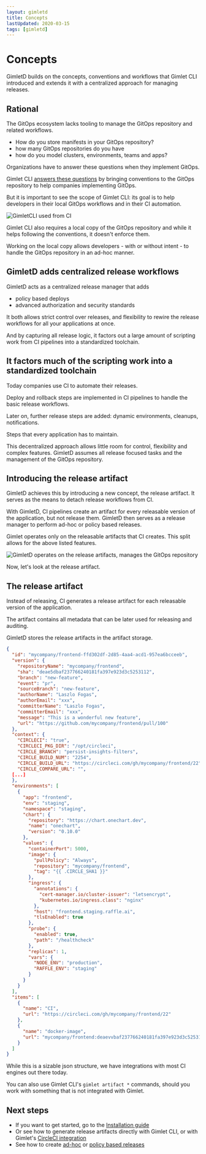 ```yaml
---
layout: gimletd
title: Concepts
lastUpdated: 2020-03-15
tags: [gimletd]
---
```


# Concepts

GimletD builds on the concepts, conventions and workflows that Gimlet CLI introduced
and extends it with a centralized approach for managing releases.

## Rational

The GitOps ecosystem lacks tooling to manage the GitOps repository and related workflows.

- How do you store manifests in your GitOps repository?
- how many GitOps repositories do you have
- how do you model clusters, environments, teams and apps?

Organizations have to answer these questions when they implement GitOps.

Gimlet CLI [answers these questions]([https://gimlet.io/gimlet-cli/concepts/](https://gimlet.io/gimlet-cli/concepts/)) 
by bringing conventions to the GitOps repository to help companies implementing GitOps.

But it is important to see the scope of Gimlet CLI: its goal is to help developers in their local GitOps workflows and in their CI automation.  

![GimletCLI used from CI](/gitops-with-ci.png)

Gimlet CLI also requires a local copy of the GitOps repository and while it helps following the conventions, it doesn't enforce them.

Working on the local copy allows developers - with or without intent - to handle the GitOps repository in an ad-hoc manner.

## GimletD adds centralized release workflows

GimletD acts as a centralized release manager that adds
- policy based deploys
- advanced authorization and security standards

It both allows strict control over releases, and flexibility to rewire the release workflows for all your applications at once.

And by capturing all release logic, it factors out a large amount of scripting work from CI pipelines into a 
standardized toolchain.

## It factors much of the scripting work into a standardized toolchain

Today companies use CI to automate their releases.

Deploy and rollback steps are implemented in CI pipelines to handle the basic release workflows.

Later on, further release steps are added: dynamic environments, cleanups, notifications.

Steps that every application has to maintain.

This decentralized approach allows little room for control, flexibility and complex features. 
GimletD assumes all release focused tasks and the management of the GitOps repository.

## Introducing the release artifact

GimletD achieves this by introducing a new concept, the release artifact. It serves as the means to detach release workflows from CI.

With GimletD, CI pipelines create an artifact for every releasable version of the application, but not release them.
GimletD then serves as a release manager to perform ad-hoc or policy based releases.

Gimlet operates only on the releasable artifacts that CI creates. This split allows for the above listed features.

![GimletD operates on the release artifacts, manages the GitOps repository](/gimletd-with-gitops.png)

Now, let's look at the release artifact.

## The release artifact

Instead of releasing, CI generates a release artifact for each releasable version of the application.

The artifact contains all metadata that can be later used for releasing and auditing.

GimletD stores the release artifacts in the artifact storage.

```json
{
  "id": "mycompany/frontend-ffd302df-2d85-4aa4-acd1-957ea6bcceeb",
  "version": {
    "repositoryName": "mycompany/frontend",
    "sha": "deae5dbaf237766240181fa397e923d3c5253112",
    "branch": "new-feature",
    "event": "pr",
    "sourceBranch": "new-feature",
    "authorName": "Laszlo Fogas",
    "authorEmail": "xxx",
    "committerName": "Laszlo Fogas",
    "committerEmail": "xxx",
    "message": "This is a wonderful new feature",
    "url": "https://github.com/mycompany/frontend/pull/100"
  },
  "context": {
    "CIRCLECI": "true",
    "CIRCLECI_PKG_DIR": "/opt/circleci",
    "CIRCLE_BRANCH": "persist-insights-filters",
    "CIRCLE_BUILD_NUM": "2254",
    "CIRCLE_BUILD_URL": "https://circleci.com/gh/mycompany/frontend/22",
    "CIRCLE_COMPARE_URL": "",
  [...]
  },
  "environments": [
    {
      "app": "frontend",
      "env": "staging",
      "namespace": "staging",
      "chart": {
        "repository": "https://chart.onechart.dev",
        "name": "onechart",
        "version": "0.10.0"
      },
      "values": {
        "containerPort": 5000,
        "image": {
          "pullPolicy": "Always",
          "repository": "mycompany/frontend",
          "tag": "{{ .CIRCLE_SHA1 }}"
        },
        "ingress": {
          "annotations": {
            "cert-manager.io/cluster-issuer": "letsencrypt",
            "kubernetes.io/ingress.class": "nginx"
          },
          "host": "frontend.staging.raffle.ai",
          "tlsEnabled": true
        },
        "probe": {
          "enabled": true,
          "path": "/healthcheck"
        },
        "replicas": 1,
        "vars": {
          "NODE_ENV": "production",
          "RAFFLE_ENV": "staging"
        }
      }
    }
  ],
  "items": [
    {
      "name": "CI",
      "url": "https://circleci.com/gh/mycompany/frontend/22"
    },
    {
      "name": "docker-image",
      "url": "mycompany/frontend:deaevvbaf237766240181fa397e923d3c5253112"
    }
  ]
}
```

While this is a sizable json structure, we have integrations with most CI engines out there today.

You can also use Gimlet CLI's `gimlet artifact *` commands, should you work with something that is not integrated with Gimlet.

## Next steps

- If you want to get started, go to the [Installation guide](/gimletd/installtion)
- Or see how to generate release artifacts directly with Gimlet CLI, or with Gimlet's [CircleCI integration](/gimletd/tbd)
- See how to create [ad-hoc](/gimletd/tbd) or [policy based releases](/gimletd/tbd)
